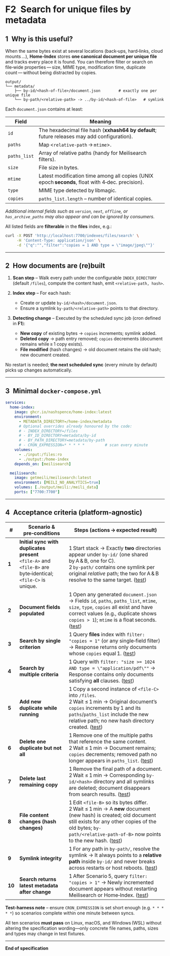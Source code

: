 # F2 Search for unique files by metadata

## 1 Why is this useful?

When the same bytes exist at several locations (back‑ups, hard‑links, cloud mounts …), **Home‑Index** stores **one canonical document per unique file** and tracks every place it is found.
You can therefore filter or search on file‑wide properties — size, MIME type, modification time, duplicate count — without being distracted by copies.

```
output/
└── metadata/
    ├── by-id/<hash‑of‑file>/document.json        # exactly one per unique file
    └── by-path/<relative‑path> -> ../by-id/<hash‑of‑file>   # symlink
```

Each `document.json` contains at least:

| Field        | Meaning                                                                                          |
| ------------ | ------------------------------------------------------------------------------------------------ |
| `id`         | The hexadecimal file hash (**xxhash64 by default**; future releases may add configuration).      |
| `paths`      | Map <`relative‑path` → `mtime`>.                                                                 |
| `paths_list` | Array of relative paths (handy for Meilisearch filters).                                         |
| `size`       | File size in bytes.                                                                              |
| `mtime`      | Latest modification time among all copies (UNIX epoch **seconds**, float with 4‑dec. precision). |
| `type`       | MIME type detected by libmagic.                                                                  |
| `copies`     | `paths_list.length` – number of identical copies.                                                |

*Additional internal fields such as `version`, `next`, `offline`, or `has_archive_paths` may also appear and can be ignored by consumers.*

All listed fields are **filterable** in the **files** index, e.g.:

```bash
curl -X POST 'http://localhost:7700/indexes/files/search' \
     -H 'Content-Type: application/json' \
     -d '{"q":"","filter":"copies = 1 AND type = \"image/jpeg\""}'
```

---

## 2 How documents are (re)built

1. **Scan step** – Walk every path under the configurable `INDEX_DIRECTORY` (default `/files`), compute the content hash, emit `<relative‑path, hash>`.
2. **Index step** – For each hash:

   * Create or update `by-id/<hash>/document.json`.
   * Ensure a symlink `by-path/<relative‑path>` points to that directory.
3. **Detecting change** – Executed by the scheduled sync job (cron defined in **F1**):

   * **New copy** of existing bytes → `copies` increments; symlink added.
   * **Deleted copy** → path entry removed; `copies` decrements (document remains while ≥ 1 copy exists).
   * **File modified** (hash changes) → old document retains the old hash; new document created.

No restart is needed; **the next scheduled sync** (every minute by default) picks up changes automatically.

---

## 3 Minimal `docker-compose.yml`

```yaml
services:
  home-index:
    image: ghcr.io/nashspence/home-index:latest
    environment:
      - METADATA_DIRECTORY=/home-index/metadata
      # Optional overrides already honoured by the code:
      # - INDEX_DIRECTORY=/files
      # - BY_ID_DIRECTORY=metadata/by-id
      # - BY_PATH_DIRECTORY=metadata/by-path
      # - CRON_EXPRESSION=* * * * *         # scan every minute
    volumes:
      - ./input:/files:ro
      - ./output:/home-index
    depends_on: [meilisearch]

  meilisearch:
    image: getmeili/meilisearch:latest
    environment: [MEILI_NO_ANALYTICS=true]
    volumes: [./output/meili:/meili_data]
    ports: ["7700:7700"]
```

---

## 4 Acceptance criteria (platform‑agnostic)

| #      | Scenario & pre‑conditions                                                                                       | Steps (actions → expected result)                                                                                                                                                                                                 |
| ------ | --------------------------------------------------------------------------------------------------------------- | --------------------------------------------------------------------------------------------------------------------------------------------------------------------------------------------------------------------------------- |
| **1**  | **Initial sync with duplicates present**<br>`<file‑A>` and `<file‑B>` are byte‑identical; `<file‑C>` is unique. | 1 Start stack → Exactly **two** directories appear under `by-id/` (one shared by A & B, one for C).<br>2 `by-path/` contains one symlink per original *relative* path; the two for A & B resolve to the same target. ([test](../features/F2/test/acceptance.py#L66-L90)) |
| **2**  | **Document fields populated**                                                                                   | 1 Open any generated `document.json` → Fields `id`, `paths`, `paths_list`, `mtime`, `size`, `type`, `copies` all exist and have correct values (e.g., duplicate shows `copies > 1`); `mtime` is a float seconds. ([test](../features/F2/test/acceptance.py#L91-L124))                  |
| **3**  | **Search by single criterion**                                                                                  | 1 Query **files** index with `filter: "copies = 1"` (or any single‑field filter) → Response returns only documents whose `copies` equal 1.                                                                                         ([test](../features/F2/test/acceptance.py#L125-L139)) |
| **4**  | **Search by multiple criteria**                                                                                 | 1 Query with `filter: "size >= 1024 AND type = \"application/pdf\""` → Response contains only documents satisfying **all** clauses.                                                                                                ([test](../features/F2/test/acceptance.py#L140-L159)) |
| **5**  | **Add new duplicate while running**                                                                             | 1 Copy a second instance of `<file‑C>` into `/files`. <br>2 Wait ≤ 1 min → Original document’s `copies` increments by 1 and its `paths`/`paths_list` include the new relative path; no new hash directory created.                 ([test](../features/F2/test/acceptance.py#L160-L185)) |
| **6**  | **Delete one duplicate but not all**                                                                            | 1 Remove one of the multiple paths that reference the same content. <br>2 Wait ≤ 1 min → Document remains; `copies` decrements; removed path no longer appears in `paths_list`.                                                    ([test](../features/F2/test/acceptance.py#L186-L206)) |
| **7**  | **Delete last remaining copy**                                                                                  | 1 Remove the final path of a document. <br>2 Wait ≤ 1 min → Corresponding `by-id/<hash>` directory and all symlinks are deleted; document disappears from search results.                                                          ([test](../features/F2/test/acceptance.py#L207-L230)) |
| **8**  | **File content changes (hash changes)**                                                                         | 1 Edit `<file‑B>` so its bytes differ. <br>2 Wait ≤ 1 min → A **new** document (new hash) is created; old document still exists for any other copies of the old bytes; `by-path/<relative‑path‑of‑B>` now points to the new hash.  ([test](../features/F2/test/acceptance.py#L231-L256)) |
| **9**  | **Symlink integrity**                                                                                           | 1 For any path in `by-path/`, resolve the symlink → It always points to a **relative path** inside `by-id/` and never breaks across restarts or host reboots.                                                                      ([test](../features/F2/test/acceptance.py#L257-L282)) |
| **10** | **Search returns latest metadata after change**                                                                 | 1 After Scenario 5, query `filter: "copies > 1"` → Newly incremented document appears without restarting Meilisearch or Home‑Index.                                                                                                ([test](../features/F2/test/acceptance.py#L283-L300)) |

**Test‑harness note** – ensure `CRON_EXPRESSION` is set short enough (e.g. `* * * * *`) so scenarios complete within one minute between syncs.

All ten scenarios **must pass** on Linux, macOS, and Windows (WSL) without altering the specification wording—only concrete file names, paths, sizes and types may change in test fixtures.

---

**End of specification**
